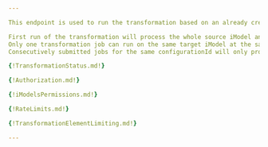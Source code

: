 ```yaml
---

This endpoint is used to run the transformation based on an already created configuration. Sending a post request will submit a background processing job that is able to report progress back to the same transformation instance that you can query by the transformation ID.

First run of the transformation will process the whole source iModel and push data to the target iModel. 
Only one transformation job can run on the same target iModel at the same time.
Consecutively submitted jobs for the same configurationId will only process changes to the source iModel.

{!TransformationStatus.md!}

{!Authorization.md!}

{!iModelsPermissions.md!}

{!RateLimits.md!}

{!TransformationElementLimiting.md!}

---
```

